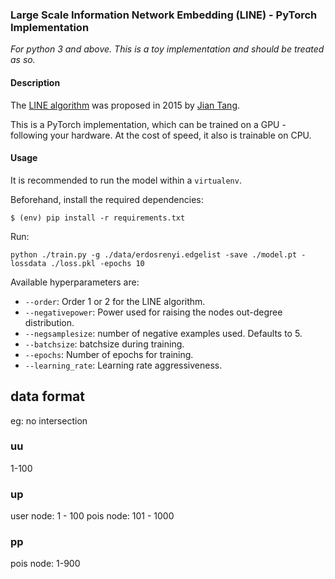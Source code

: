 <!--
 * @Descripttion: 
 * @version: 
 * @Date: 2021-12-28 23:23:11
 * @LastEditTime: 2021-12-30 00:27:24
-->


### Large Scale Information Network Embedding (LINE) - PyTorch Implementation

*For python 3 and above. This is a toy implementation and should be treated as so.*

#### Description

The [LINE algorithm](https://arxiv.org/pdf/1503.03578.pdf) was proposed in 2015 by [Jian Tang](https://github.com/tangjianpku/LINE).

This is a PyTorch implementation, which can be trained on a GPU - following your hardware. At the cost of speed, it also is trainable on CPU.

#### Usage

It is recommended to run the model within a ```virtualenv```.

Beforehand, install the required dependencies:

```
$ (env) pip install -r requirements.txt
```

Run:

```
python ./train.py -g ./data/erdosrenyi.edgelist -save ./model.pt -lossdata ./loss.pkl -epochs 10
```

Available hyperparameters are:

- ```--order```: Order 1 or 2 for the LINE algorithm.
- ```--negativepower```: Power used for raising the nodes out-degree distribution.
- ```--negsamplesize```: number of negative examples used. Defaults to 5.
- ```--batchsize```: batchsize during training.
- ```--epochs```: Number of epochs for training.
- ```--learning_rate```: Learning rate aggressiveness.


## data format
eg: no intersection
### uu
1-100
### up
user node: 1 - 100
pois node: 101 - 1000
### pp
pois node: 1-900
